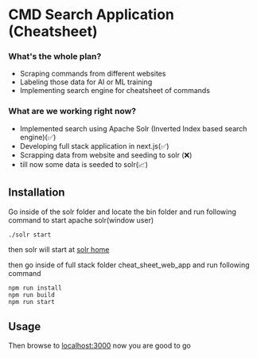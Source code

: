 # CMD Search Application (Cheatsheet)

### What's the whole plan?
* Scraping commands from different websites
* Labeling those data for AI or ML training
* Implementing search engine for cheatsheet of commands

### What are we working right now?
* Implemented search using Apache Solr (Inverted Index based search engine)(✅)
* Developing full stack application in next.js(✅)
* Scrapping data from website and seeding to solr (❌)
* till now some data is seeded to solr(📈)
## Installation

Go inside of the solr folder and locate the bin folder and run following command to start apache solr(window user)

```bash
./solr start
```
then solr will start at [solr home](localhost:8983)

then go inside of full stack folder cheat_sheet_web_app and run following command
```npm
npm run install
npm run build
npm run start
```
## Usage
Then browse to [localhost:3000](localhost:3000)
now you are good to go

